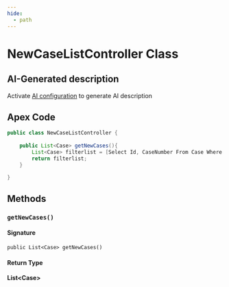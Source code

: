 ```yaml
---
hide:
  - path
---
```


# NewCaseListController Class

## AI-Generated description

Activate [AI configuration](https://sfdx-hardis.cloudity.com/salesforce-ai-setup/) to generate AI description

## Apex Code

```java
public class NewCaseListController {
    
    public List<Case> getNewCases(){
        List<Case> filterlist = [Select Id, CaseNumber From Case Where Status ='New'];
        return filterlist;
    }

}
```

## Methods
### `getNewCases()`

#### Signature
```apex
public List<Case> getNewCases()
```

#### Return Type
**List&lt;Case&gt;**